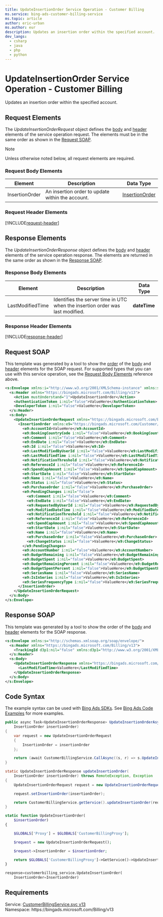 ```yaml
---
title: UpdateInsertionOrder Service Operation - Customer Billing
ms.service: bing-ads-customer-billing-service
ms.topic: article
author: eric-urban
ms.author: eur
description: Updates an insertion order within the specified account.
dev_langs: 
  - csharp
  - java
  - php
  - python
---
```

# UpdateInsertionOrder Service Operation - Customer Billing
Updates an insertion order within the specified account.

## <a name="request"></a>Request Elements
The *UpdateInsertionOrderRequest* object defines the [body](#request-body) and [header](#request-header) elements of the service operation request. The elements must be in the same order as shown in the [Request SOAP](#request-soap). 

> [!NOTE]
> Unless otherwise noted below, all request elements are required.

### <a name="request-body"></a>Request Body Elements

|Element|Description|Data Type|
|-----------|---------------|-------------|
|<a name="insertionorder"></a>InsertionOrder|An insertion order to update within the account.|[InsertionOrder](insertionorder.md)|

### <a name="request-header"></a>Request Header Elements
[!INCLUDE[request-header](./includes/request-header.md)]

## <a name="response"></a>Response Elements
The *UpdateInsertionOrderResponse* object defines the [body](#response-body) and [header](#response-header) elements of the service operation response. The elements are returned in the same order as shown in the [Response SOAP](#response-soap).

### <a name="response-body"></a>Response Body Elements

|Element|Description|Data Type|
|-----------|---------------|-------------|
|<a name="lastmodifiedtime"></a>LastModifiedTime|Identifies the server time in UTC when the insertion order was last modified.|**dateTime**|

### <a name="response-header"></a>Response Header Elements
[!INCLUDE[response-header](./includes/response-header.md)]

## <a name="request-soap"></a>Request SOAP
This template was generated by a tool to show the [order](../guides/services-protocol.md#element-order) of the [body](#request-body) and [header](#request-header) elements for the SOAP request. For supported types that you can use with this service operation, see the [Request Body Elements](#request-header) reference above.

```xml
<s:Envelope xmlns:i="http://www.w3.org/2001/XMLSchema-instance" xmlns:s="http://schemas.xmlsoap.org/soap/envelope/">
  <s:Header xmlns="https://bingads.microsoft.com/Billing/v13">
    <Action mustUnderstand="1">UpdateInsertionOrder</Action>
    <AuthenticationToken i:nil="false">ValueHere</AuthenticationToken>
    <DeveloperToken i:nil="false">ValueHere</DeveloperToken>
  </s:Header>
  <s:Body>
    <UpdateInsertionOrderRequest xmlns="https://bingads.microsoft.com/Billing/v13">
      <InsertionOrder xmlns:e9="https://bingads.microsoft.com/Customer/v13/Entities" i:nil="false">
        <e9:AccountId>ValueHere</e9:AccountId>
        <e9:BookingCountryCode i:nil="false">ValueHere</e9:BookingCountryCode>
        <e9:Comment i:nil="false">ValueHere</e9:Comment>
        <e9:EndDate i:nil="false">ValueHere</e9:EndDate>
        <e9:Id i:nil="false">ValueHere</e9:Id>
        <e9:LastModifiedByUserId i:nil="false">ValueHere</e9:LastModifiedByUserId>
        <e9:LastModifiedTime i:nil="false">ValueHere</e9:LastModifiedTime>
        <e9:NotificationThreshold i:nil="false">ValueHere</e9:NotificationThreshold>
        <e9:ReferenceId i:nil="false">ValueHere</e9:ReferenceId>
        <e9:SpendCapAmount i:nil="false">ValueHere</e9:SpendCapAmount>
        <e9:StartDate i:nil="false">ValueHere</e9:StartDate>
        <e9:Name i:nil="false">ValueHere</e9:Name>
        <e9:Status i:nil="false">ValueHere</e9:Status>
        <e9:PurchaseOrder i:nil="false">ValueHere</e9:PurchaseOrder>
        <e9:PendingChanges i:nil="false">
          <e9:Comment i:nil="false">ValueHere</e9:Comment>
          <e9:EndDate i:nil="false">ValueHere</e9:EndDate>
          <e9:RequestedByUserId i:nil="false">ValueHere</e9:RequestedByUserId>
          <e9:ModifiedDateTime i:nil="false">ValueHere</e9:ModifiedDateTime>
          <e9:NotificationThreshold i:nil="false">ValueHere</e9:NotificationThreshold>
          <e9:ReferenceId i:nil="false">ValueHere</e9:ReferenceId>
          <e9:SpendCapAmount i:nil="false">ValueHere</e9:SpendCapAmount>
          <e9:StartDate i:nil="false">ValueHere</e9:StartDate>
          <e9:Name i:nil="false">ValueHere</e9:Name>
          <e9:PurchaseOrder i:nil="false">ValueHere</e9:PurchaseOrder>
          <e9:ChangeStatus i:nil="false">ValueHere</e9:ChangeStatus>
        </e9:PendingChanges>
        <e9:AccountNumber i:nil="false">ValueHere</e9:AccountNumber>
        <e9:BudgetRemaining i:nil="false">ValueHere</e9:BudgetRemaining>
        <e9:BudgetSpent i:nil="false">ValueHere</e9:BudgetSpent>
        <e9:BudgetRemainingPercent i:nil="false">ValueHere</e9:BudgetRemainingPercent>
        <e9:BudgetSpentPercent i:nil="false">ValueHere</e9:BudgetSpentPercent>
        <e9:SeriesName i:nil="false">ValueHere</e9:SeriesName>
        <e9:IsInSeries i:nil="false">ValueHere</e9:IsInSeries>
        <e9:SeriesFrequencyType i:nil="false">ValueHere</e9:SeriesFrequencyType>
      </InsertionOrder>
    </UpdateInsertionOrderRequest>
  </s:Body>
</s:Envelope>
```

## <a name="response-soap"></a>Response SOAP
This template was generated by a tool to show the order of the [body](#response-body) and [header](#response-header) elements for the SOAP response.

```xml
<s:Envelope xmlns:s="http://schemas.xmlsoap.org/soap/envelope/">
  <s:Header xmlns="https://bingads.microsoft.com/Billing/v13">
    <TrackingId d3p1:nil="false" xmlns:d3p1="http://www.w3.org/2001/XMLSchema-instance">ValueHere</TrackingId>
  </s:Header>
  <s:Body>
    <UpdateInsertionOrderResponse xmlns="https://bingads.microsoft.com/Billing/v13">
      <LastModifiedTime>ValueHere</LastModifiedTime>
    </UpdateInsertionOrderResponse>
  </s:Body>
</s:Envelope>
```

## <a name="example"></a>Code Syntax
The example syntax can be used with [Bing Ads SDKs](../guides/client-libraries.md). See [Bing Ads Code Examples](../guides/code-examples.md) for more examples.
```csharp
public async Task<UpdateInsertionOrderResponse> UpdateInsertionOrderAsync(
	InsertionOrder insertionOrder)
{
	var request = new UpdateInsertionOrderRequest
	{
		InsertionOrder = insertionOrder
	};

	return (await CustomerBillingService.CallAsync((s, r) => s.UpdateInsertionOrderAsync(r), request));
}
```
```java
static UpdateInsertionOrderResponse updateInsertionOrder(
	InsertionOrder insertionOrder) throws RemoteException, Exception
{
	UpdateInsertionOrderRequest request = new UpdateInsertionOrderRequest();

	request.setInsertionOrder(insertionOrder);

	return CustomerBillingService.getService().updateInsertionOrder(request);
}
```
```php
static function UpdateInsertionOrder(
	$insertionOrder)
{

	$GLOBALS['Proxy'] = $GLOBALS['CustomerBillingProxy'];

	$request = new UpdateInsertionOrderRequest();

	$request->InsertionOrder = $insertionOrder;

	return $GLOBALS['CustomerBillingProxy']->GetService()->UpdateInsertionOrder($request);
}
```
```python
response=customerbilling_service.UpdateInsertionOrder(
	InsertionOrder=InsertionOrder)
```

## Requirements
Service: [CustomerBillingService.svc v13](https://clientcenter.api.bingads.microsoft.com/Api/Billing/v13/CustomerBillingService.svc)  
Namespace: https\://bingads.microsoft.com/Billing/v13  

